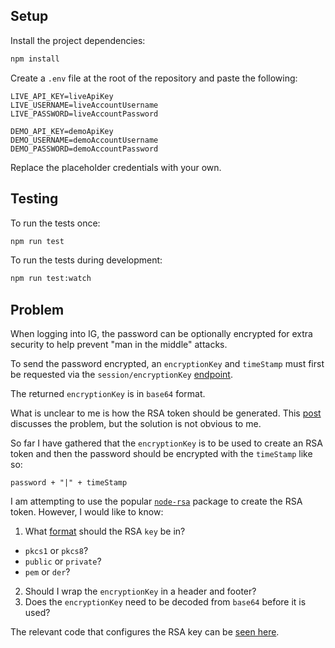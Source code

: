 ## Setup

Install the project dependencies:

```bash
npm install
```

Create a `.env` file at the root of the repository and paste the following:

```
LIVE_API_KEY=liveApiKey
LIVE_USERNAME=liveAccountUsername
LIVE_PASSWORD=liveAccountPassword

DEMO_API_KEY=demoApiKey
DEMO_USERNAME=demoAccountUsername
DEMO_PASSWORD=demoAccountPassword
```

Replace the placeholder credentials with your own.

## Testing

To run the tests once:

```bash
npm run test
```

To run the tests during development:

```bash
npm run test:watch
```

## Problem

When logging into IG, the password can be optionally encrypted for extra security to help prevent "man in the middle" attacks.

To send the password encrypted, an `encryptionKey` and `timeStamp` must first be requested via the `session/encryptionKey` [endpoint](https://labs.ig.com/rest-trading-api-reference/service-detail?id=522). 

The returned `encryptionKey` is in `base64` format.

What is unclear to me is how the RSA token should be generated. This [post](https://labs.ig.com/node/295) discusses the problem, but the solution is not obvious to me.

So far I have gathered that the `encryptionKey` is to be used to create an RSA token and then the password should be encrypted with the `timeStamp` like so:

```
password + "|" + timeStamp
```

I am attempting to use the popular [`node-rsa`](https://www.npmjs.com/package/node-rsa) package to create the RSA token. However, I would like to know:

1. What [format](https://www.npmjs.com/package/node-rsa#format-string-syntax) should the RSA `key` be in?
  - `pkcs1` or `pkcs8`?
  - `public` or `private`?
  - `pem` or `der`?
2. Should I wrap the `encryptionKey` in a header and footer?
3. Does the `encryptionKey` need to be decoded from `base64` before it is used?

The relevant code that configures the RSA key can be [seen here](https://github.com/wagerfield/ig-login/blob/master/index.js#L42-L47). 
